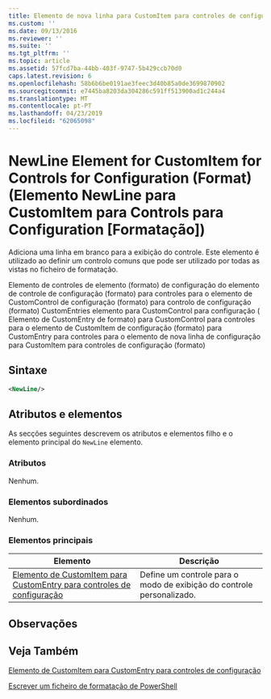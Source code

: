 ```yaml
---
title: Elemento de nova linha para CustomItem para controles de configuração (formato) | Documentos da Microsoft
ms.custom: ''
ms.date: 09/13/2016
ms.reviewer: ''
ms.suite: ''
ms.tgt_pltfrm: ''
ms.topic: article
ms.assetid: 57fcd7ba-44bb-403f-9747-5b429ccb70d0
caps.latest.revision: 6
ms.openlocfilehash: 58b6b6be0191ae3feec3d40b85a0de3699870902
ms.sourcegitcommit: e7445ba8203da304286c591ff513900ad1c244a4
ms.translationtype: MT
ms.contentlocale: pt-PT
ms.lasthandoff: 04/23/2019
ms.locfileid: "62065098"
---
```

# <a name="newline-element-for-customitem-for-controls-for-configuration-format"></a>NewLine Element for CustomItem for Controls for Configuration (Format) (Elemento NewLine para CustomItem para Controls para Configuration [Formatação])

Adiciona uma linha em branco para a exibição do controle. Este elemento é utilizado ao definir um controlo comuns que pode ser utilizado por todas as vistas no ficheiro de formatação.

Elemento de controles de elemento (formato) de configuração do elemento de controle de configuração (formato) para controles para o elemento de CustomControl de configuração (formato) para controlo de configuração (formato) CustomEntries elemento para CustomControl para configuração ( Elemento de CustomEntry de formato) para CustomControl para controles para o elemento de CustomItem de configuração (formato) para CustomEntry para controles para o elemento de nova linha de configuração para CustomItem para controles de configuração (formato)

## <a name="syntax"></a>Sintaxe

```xml
<NewLine/>
```

## <a name="attributes-and-elements"></a>Atributos e elementos

As secções seguintes descrevem os atributos e elementos filho e o elemento principal do `NewLine` elemento.

### <a name="attributes"></a>Atributos

Nenhum.

### <a name="child-elements"></a>Elementos subordinados

Nenhum.

### <a name="parent-elements"></a>Elementos principais

|Elemento|Descrição|
|-------------|-----------------|
|[Elemento de CustomItem para CustomEntry para controles de configuração](./customitem-element-for-customentry-for-controls-for-configuration-format.md)|Define um controle para o modo de exibição do controle personalizado.|

## <a name="remarks"></a>Observações

## <a name="see-also"></a>Veja Também

[Elemento de CustomItem para CustomEntry para controles de configuração](./customitem-element-for-customentry-for-controls-for-configuration-format.md)

[Escrever um ficheiro de formatação de PowerShell](./writing-a-powershell-formatting-file.md)
